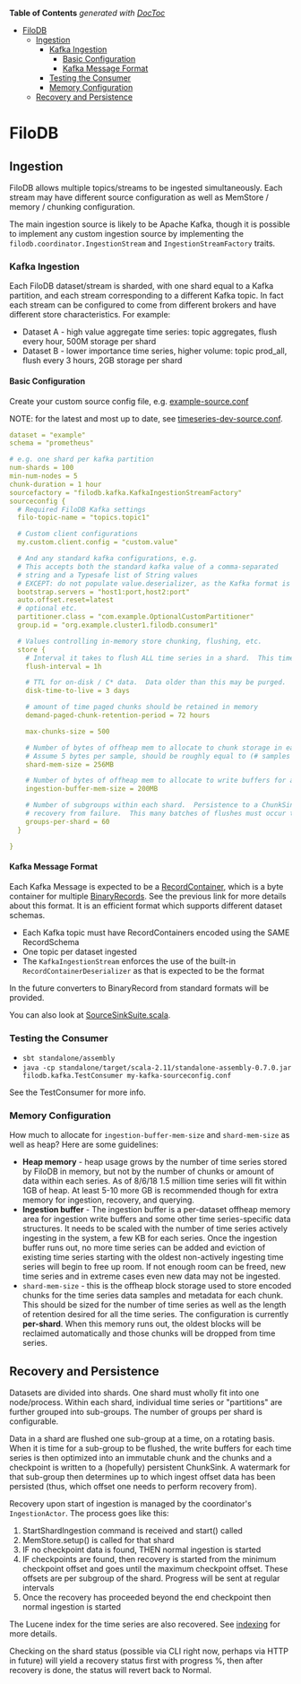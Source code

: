<!-- START doctoc generated TOC please keep comment here to allow auto update -->
<!-- DON'T EDIT THIS SECTION, INSTEAD RE-RUN doctoc TO UPDATE -->
**Table of Contents**  *generated with [DocToc](https://github.com/thlorenz/doctoc)*

- [FiloDB](#filodb)
  - [Ingestion](#ingestion)
    - [Kafka Ingestion](#kafka-ingestion)
      - [Basic Configuration](#basic-configuration)
      - [Kafka Message Format](#kafka-message-format)
    - [Testing the Consumer](#testing-the-consumer)
    - [Memory Configuration](#memory-configuration)
  - [Recovery and Persistence](#recovery-and-persistence)

<!-- END doctoc generated TOC please keep comment here to allow auto update -->

# FiloDB

## Ingestion
FiloDB allows multiple topics/streams to be ingested simultaneously.  Each stream may have different source configuration as well as MemStore / memory / chunking configuration.

The main ingestion source is likely to be Apache Kafka, though it is possible to implement any custom ingestion source by implementing the `filodb.coordinator.IngestionStream` and `IngestionStreamFactory` traits.

### Kafka Ingestion
Each FiloDB dataset/stream is sharded, with one shard equal to a Kafka partition, and each stream corresponding to a different Kafka topic.  In fact each stream can be configured to come from different brokers and have different store characteristics.  For example:

* Dataset A - high value aggregate time series:  topic aggregates, flush every hour, 500M storage per shard
* Dataset B - lower importance time series, higher volume:  topic prod_all, flush every 3 hours, 2GB storage per shard

#### Basic Configuration
Create your custom source config file, e.g. [example-source.conf](../kafka/src/main/resources/example-source.conf)

NOTE: for the latest and most up to date, see [timeseries-dev-source.conf](../conf/timeseries-dev-source.conf).

```yaml
dataset = "example"
schema = "prometheus"

# e.g. one shard per kafka partition
num-shards = 100
min-num-nodes = 5
chunk-duration = 1 hour
sourcefactory = "filodb.kafka.KafkaIngestionStreamFactory"
sourceconfig {
  # Required FiloDB Kafka settings
  filo-topic-name = "topics.topic1"

  # Custom client configurations
  my.custom.client.config = "custom.value"

  # And any standard kafka configurations, e.g.
  # This accepts both the standard kafka value of a comma-separated
  # string and a Typesafe list of String values
  # EXCEPT: do not populate value.deserializer, as the Kafka format is fixed in FiloDB to be messages of RecordContainer's
  bootstrap.servers = "host1:port,host2:port"
  auto.offset.reset=latest
  # optional etc.
  partitioner.class = "com.example.OptionalCustomPartitioner"
  group.id = "org.example.cluster1.filodb.consumer1"

  # Values controlling in-memory store chunking, flushing, etc.
  store {
    # Interval it takes to flush ALL time series in a shard.  This time is further divided by groups-per-shard
    flush-interval = 1h

    # TTL for on-disk / C* data.  Data older than this may be purged.
    disk-time-to-live = 3 days

    # amount of time paged chunks should be retained in memory
    demand-paged-chunk-retention-period = 72 hours

    max-chunks-size = 500

    # Number of bytes of offheap mem to allocate to chunk storage in each shard.  Ex. 1000MB, 1G, 2GB
    # Assume 5 bytes per sample, should be roughly equal to (# samples per time series) * (# time series)
    shard-mem-size = 256MB

    # Number of bytes of offheap mem to allocate to write buffers for all shards.  Ex. 1000MB, 1G, 2GB
    ingestion-buffer-mem-size = 200MB

    # Number of subgroups within each shard.  Persistence to a ChunkSink occurs one subgroup at a time, as does
    # recovery from failure.  This many batches of flushes must occur to cover persistence of every partition
    groups-per-shard = 60
  }

}
```

#### Kafka Message Format

Each Kafka Message is expected to be a [RecordContainer](../core/src/main/scala/filodb.core/binaryrecord2/RecordContainer.scala), which is a byte container for multiple [BinaryRecords](binaryrecord-spec.md).  See the previous link for more details about this format.  It is an efficient format which supports different dataset schemas.

- Each Kafka topic must have RecordContainers encoded using the SAME RecordSchema
- One topic per dataset ingested
- The `KafkaIngestionStream` enforces the use of the built-in `RecordContainerDeserializer` as that is expected to be the format

In the future converters to BinaryRecord from standard formats will be provided.

You can also look at [SourceSinkSuite.scala](../kafka/src/it/scala/filodb/kafka/SourceSinkSuite.scala).

### Testing the Consumer

* `sbt standalone/assembly`
* `java -cp standalone/target/scala-2.11/standalone-assembly-0.7.0.jar filodb.kafka.TestConsumer my-kafka-sourceconfig.conf`

See the TestConsumer for more info.

### Memory Configuration

How much to allocate for `ingestion-buffer-mem-size` and `shard-mem-size` as well as heap?  Here are some guidelines:

* **Heap memory** - heap usage grows by the number of time series stored by FiloDB in memory, but not by the number of chunks or amount of data within each series.  As of 8/6/18 1.5 million time series will fit within 1GB of heap.  At least 5-10 more GB is recommended though for extra memory for ingestion, recovery, and querying.
* **Ingestion buffer** - The ingestion buffer is a per-dataset offheap memory area for ingestion write buffers and some other time series-specific data structures.  It needs to be scaled with the number of time series actively ingesting in the system, a few KB for each series.  Once the ingestion buffer runs out, no more time series can be added and eviction of existing time series starting with the oldest non-actively ingesting time series will begin to free up room.  If not enough room can be freed, new time series and in extreme cases even new data may not be ingested.
* `shard-mem-size` - this is the offheap block storage used to store encoded chunks for the time series data samples and metadata for each chunk.  This should be sized for the number of time series as well as the length of retention desired for all the time series.  The configuration is currently **per-shard**.  When this memory runs out, the oldest blocks will be reclaimed automatically and those chunks will be dropped from time series.

## Recovery and Persistence

Datasets are divided into shards.  One shard must wholly fit into one node/process.  Within each shard, individual time series or "partitions" are further grouped into sub-groups.  The number of groups per shard is configurable.

Data in a shard are flushed one sub-group at a time, on a rotating basis.  When it is time for a sub-group to be flushed, the write buffers for each time series is then optimized into an immutable chunk and the chunks and a checkpoint is written to a (hopefully) persistent ChunkSink.  A watermark for that sub-group then determines up to which ingest offset data has been persisted (thus, which offset one needs to perform recovery from).

Recovery upon start of ingestion is managed by the coordinator's `IngestionActor`.  The process goes like this:

 1. StartShardIngestion command is received and start() called
 2. MemStore.setup() is called for that shard
 3. IF no checkpoint data is found, THEN normal ingestion is started
 4. IF checkpoints are found, then recovery is started from the minimum checkpoint offset
    and goes until the maximum checkpoint offset.  These offsets are per subgroup of the shard.
    Progress will be sent at regular intervals
 5. Once the recovery has proceeded beyond the end checkpoint then normal ingestion is started

The Lucene index for the time series are also recovered.  See [indexing](indexing.md) for more details.

Checking on the shard status (possible via CLI right now, perhaps via HTTP in future) will yield a recovery status first with progress %, then after recovery is done, the status will revert back to Normal.


